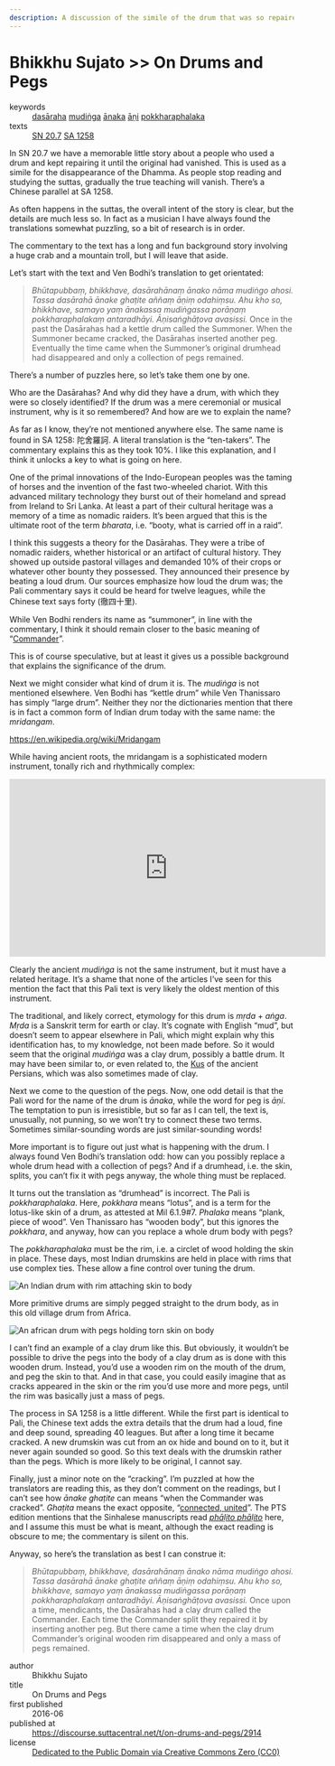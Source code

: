 ```yaml
---
description: A discussion of the simile of the drum that was so repaired it fell apart.
---
```


# Bhikkhu Sujato >> On Drums and Pegs

<dl class='metadata'>
<dt id='keywords'>keywords</dt>
	<dd property='dc:subject'>
		<a  target='_blank' rel='noopener' href='https://suttacentral.net/define/dasāraha'>dasāraha</a>
		<a  target='_blank' rel='noopener' href='https://suttacentral.net/define/mudiṅga'>mudiṅga</a>
		<a  target='_blank' rel='noopener' href='https://suttacentral.net/define/ānaka'>ānaka</a>
		<a  target='_blank' rel='noopener' href='https://suttacentral.net/define/āṇi'>āṇi</a>
		<a  target='_blank' rel='noopener' href='https://suttacentral.net/define/pokkharaphalaka'>pokkharaphalaka</a>
	</dd>
<dt id='uid_sutta'>texts</dt>
	<dd property='dc:identifier'>
		<a  target='_blank' rel='noopener' href='https://suttacentral.net/sn20.7'>SN 20.7</a>
		<a  target='_blank' rel='noopener' href='https://suttacentral.net/sa1258'>SA 1258</a>
	</dd>
</dl>
 
In SN 20.7 we have a memorable little story about a people who used a drum and kept repairing it until the original had vanished. This is used as a simile for the disappearance of the Dhamma. As people stop reading and studying the suttas, gradually the true teaching will vanish. There’s a Chinese parallel at SA 1258.

As often happens in the suttas, the overall intent of the story is clear, but the details are much less so. In fact as a musician I have always found the translations somewhat puzzling, so a bit of research is in order.

The commentary to the text has a long and fun background story involving a huge crab and a mountain troll, but I will leave that aside. 

Let’s start with the text and Ven Bodhi’s translation to get orientated:

>*Bhūtapubbaṃ, bhikkhave, dasārahānaṃ ānako nāma mudiṅgo ahosi. Tassa dasārahā ānake ghaṭite aññaṃ āṇiṃ odahiṃsu. Ahu kho so, bhikkhave, samayo yaṃ ānakassa mudiṅgassa porāṇaṃ pokkharaphalakaṃ antaradhāyi. Āṇisaṅghāṭova avasissi.*
>Once in the past the Dasārahas had a kettle drum called the Summoner. When the Summoner became cracked, the Dasārahas inserted another peg. Eventually the time came when the Summoner’s original drumhead had disappeared and only a collection of pegs remained.

There’s a number of puzzles here, so let’s take them one by one.

Who are the Dasārahas? And why did they have a drum, with which they were so closely identified? If the drum was a mere ceremonial or musical instrument, why is it so remembered? And how are we to explain the name?

As far as I know, they’re not mentioned anywhere else. The same name is found in SA 1258: 陀舍羅訶. A literal translation is the “ten-takers”. The commentary explains this as they took 10%. I like this explanation, and I think it unlocks a key to what is going on here.

One of the primal innovations of the Indo-European peoples was the taming of horses and the invention of the fast two-wheeled chariot. With this advanced military technology they burst out of their homeland and spread from Ireland to Sri Lanka. At least a part of their cultural heritage was a memory of a time as nomadic raiders. It’s been argued that this is the ultimate root of the term *bharata*, i.e. “booty, what is carried off in a raid”. 

I think this suggests a theory for the Dasārahas. They were a tribe of nomadic raiders, whether historical or an artifact of cultural history. They showed up outside pastoral villages and demanded 10% of their crops or whatever other bounty they possessed. They announced their presence by beating a loud drum. Our sources emphasize how loud the drum was; the Pali commentary says it could be heard for twelve leagues, while the Chinese text says forty (徹四十里).

While Ven Bodhi renders its name as “summoner”, in line with the commentary, I think it should remain closer to the basic meaning of “[Commander](https://suttacentral.net/define/%C4%81%E1%B9%87%C4%81)”. 

This is of course speculative, but at least it gives us a possible background that explains the significance of the drum.

Next we might consider what kind of drum it is. The *mudiṅga* is not mentioned elsewhere. Ven Bodhi has “kettle drum” while Ven Thanissaro has simply “large drum”. Neither they nor the dictionaries mention that there is in fact a common form of Indian drum today with the same name: the *mridangam*.

https://en.wikipedia.org/wiki/Mridangam

While having ancient roots, the mridangam is a sophisticated modern instrument, tonally rich and rhythmically complex:

<iframe width="560" height="315" src="https://www.youtube.com/embed/AI9RJbljBLw" title="YouTube video player" frameborder="0" allow="accelerometer; autoplay; clipboard-write; encrypted-media; gyroscope; picture-in-picture" allowfullscreen></iframe>

Clearly the ancient *mudiṅga* is not the same instrument, but it must have a related heritage. It’s a shame that none of the articles I’ve seen for this mention the fact that this Pali text is very likely the oldest mention of this instrument.

The traditional, and likely correct, etymology for this drum is *mṛda* + *aṅga*. *Mṛda* is a Sanskrit term for earth or clay. It’s cognate with English “mud”, but doesn’t seem to appear elsewhere in Pali, which might explain why this identification has, to my knowledge, not been made before. So it would seem that the original *mudiṅga* was a clay drum, possibly a battle drum. It may have been similar to, or even related to, the [Kus](https://www.wikiwand.com/en/Kus) of the ancient Persians, which was also sometimes made of clay.

Next we come to the question of the pegs. Now, one odd detail is that the Pali word for the name of the drum is *ānaka*, while the word for peg is *āṇi*. The temptation to pun is irresistible, but so far as I can tell, the text is, unusually, not punning, so we won’t try to connect these two terms. Sometimes similar-sounding words are just similar-sounding words!

More important is to figure out just what is happening with the drum. I always found Ven Bodhi’s translation odd: how can you possibly replace a whole drum head with a collection of pegs? And if a drumhead, i.e. the skin, splits, you can’t fix it with pegs anyway, the whole thing must be replaced. 

It turns out the translation as “drumhead” is incorrect. The Pali is *pokkharaphalaka*. Here, *pokkhara* means “lotus”, and is a term for the lotus-like skin of a drum, as attested at Mil 6.1.9#7. *Phalaka* means “plank, piece of wood”. Ven Thanissaro has “wooden body”, but this ignores the *pokkhara*, and anyway, how can you replace a whole drum body with pegs?

The *pokkharaphalaka* must be the rim, i.e. a circlet of wood holding the skin in place. These days, most Indian drumskins are held in place with rims that use complex ties. These allow a fine control over tuning the drum.

<img class='full-width-image' src='/_merged_assets/img/indian_drum_rim.jpg' alt='An Indian drum with rim attaching skin to body'>

More primitive drums are simply pegged straight to the drum body, as in this old village drum from Africa.

<img class='full-width-image' src='/_merged_assets/img/african_drum_peg.jpg' alt='An african drum with pegs holding torn skin on body'>

I can’t find an example of a clay drum like this. But obviously, it wouldn’t be possible to drive the pegs into the body of a clay drum as is done with this wooden drum. Instead, you’d use a wooden rim on the mouth of the drum, and peg the skin to that. And in that case, you could easily imagine that as cracks appeared in the skin or the rim you’d use more and more pegs, until the rim was basically just a mass of pegs.

The process in SA 1258 is a little different. While the first part is identical to Pali, the Chinese text adds the extra details that the drum had a loud, fine and deep sound, spreading 40 leagues. But after a long time it became cracked. A new drumskin was cut from an ox hide and bound on to it, but it never again sounded so good. So this text deals with the drumskin rather than the pegs. Which is more likely to be original, I cannot say.

Finally, just a minor note on the “cracking”. I’m puzzled at how the translators are reading this, as they don’t comment on the readings, but I can’t see how *ānake ghaṭite* can means “when the Commander was cracked”. *Ghaṭita* means the exact opposite, “[connected, united](https://suttacentral.net/define/gha%E1%B9%ADita)”. The PTS edition mentions that the Sinhalese manuscripts read [*phāḷito phāḷito*](https://suttacentral.net/define/ph%C4%81lita) here, and I assume this must be what is meant, although the exact reading is obscure to me; the commentary is silent on this.

Anyway, so here’s the translation as best I can construe it:

>*Bhūtapubbaṃ, bhikkhave, dasārahānaṃ ānako nāma mudiṅgo ahosi. Tassa dasārahā ānake ghaṭite aññaṃ āṇiṃ odahiṃsu. Ahu kho so, bhikkhave, samayo yaṃ ānakassa mudiṅgassa porāṇaṃ pokkharaphalakaṃ antaradhāyi. Āṇisaṅghāṭova avasissi.*
>Once upon a time, mendicants, the Dasārahas had a clay drum called the Commander. Each time the Commander split they repaired it by inserting another peg. But there came a time when the clay drum Commander’s original wooden rim disappeared and only a mass of pegs remained.

<footer>
<dl class='metadata'>
<dt id='author'>author</dt>
	<dd property='dc:creator'>Bhikkhu Sujato</dd>
<dt id='title'>title</dt>
	<dd property='dc:title'>On Drums and Pegs</dd>
<dt id='first_published_date'>first published</dt>
	<dd property='dc:date'>2016-06</dd>
<dt id='first_published_url'>published at</dt>
<dd property='dc:source'>
		<a  target='_blank' rel='noopener' href='https://discourse.suttacentral.net/t/on-drums-and-pegs/2914'>https://discourse.suttacentral.net/t/on-drums-and-pegs/2914</a>
</dd>
	<dt id='license'>license</dt>
	<dd property='dc:rights'>
		<a  target='_blank' rel='noopener' href='https://creativecommons.org/publicdomain/zero/1.0/legalcode'>Dedicated to the Public Domain via Creative Commons Zero (CC0)</a>
	</dd>
</dl>
</footer>